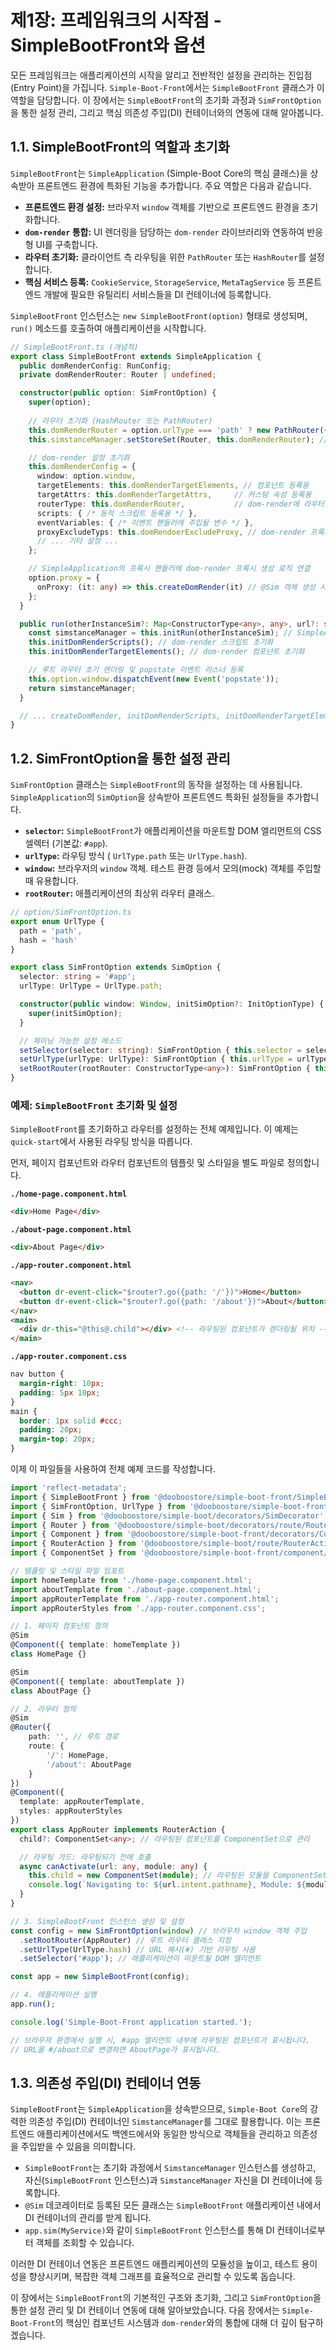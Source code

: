 # 제1장: 프레임워크의 시작점 - SimpleBootFront와 옵션

모든 프레임워크는 애플리케이션의 시작을 알리고 전반적인 설정을 관리하는 진입점(Entry Point)을 가집니다. `Simple-Boot-Front`에서는 `SimpleBootFront` 클래스가 이 역할을 담당합니다. 이 장에서는 `SimpleBootFront`의 초기화 과정과 `SimFrontOption`을 통한 설정 관리, 그리고 핵심 의존성 주입(DI) 컨테이너와의 연동에 대해 알아봅니다.

## 1.1. SimpleBootFront의 역할과 초기화

`SimpleBootFront`는 `SimpleApplication` (Simple-Boot Core의 핵심 클래스)을 상속받아 프론트엔드 환경에 특화된 기능을 추가합니다. 주요 역할은 다음과 같습니다.

-   **프론트엔드 환경 설정:** 브라우저 `window` 객체를 기반으로 프론트엔드 환경을 초기화합니다.
-   **`dom-render` 통합:** UI 렌더링을 담당하는 `dom-render` 라이브러리와 연동하여 반응형 UI를 구축합니다.
-   **라우터 초기화:** 클라이언트 측 라우팅을 위한 `PathRouter` 또는 `HashRouter`를 설정합니다.
-   **핵심 서비스 등록:** `CookieService`, `StorageService`, `MetaTagService` 등 프론트엔드 개발에 필요한 유틸리티 서비스들을 DI 컨테이너에 등록합니다.

`SimpleBootFront` 인스턴스는 `new SimpleBootFront(option)` 형태로 생성되며, `run()` 메소드를 호출하여 애플리케이션을 시작합니다.

```typescript
// SimpleBootFront.ts (개념적)
export class SimpleBootFront extends SimpleApplication {
  public domRenderConfig: RunConfig;
  private domRenderRouter: Router | undefined;

  constructor(public option: SimFrontOption) {
    super(option);
    
    // 라우터 초기화 (HashRouter 또는 PathRouter)
    this.domRenderRouter = option.urlType === 'path' ? new PathRouter({window: option.window, disableAttach: true}) : new HashRouter({window: option.window, disableAttach: true});
    this.simstanceManager.setStoreSet(Router, this.domRenderRouter); // DI 컨테이너에 라우터 등록

    // dom-render 설정 초기화
    this.domRenderConfig = {
      window: option.window,
      targetElements: this.domRenderTargetElements, // 컴포넌트 등록용
      targetAttrs: this.domRenderTargetAttrs,     // 커스텀 속성 등록용
      routerType: this.domRenderRouter,           // dom-render에 라우터 주입
      scripts: { /* 동적 스크립트 등록용 */ },
      eventVariables: { /* 이벤트 핸들러에 주입될 변수 */ },
      proxyExcludeTyps: this.domRendoerExcludeProxy, // dom-render 프록시 제외 타입
      // ... 기타 설정 ...
    };

    // SimpleApplication의 프록시 핸들러에 dom-render 프록시 생성 로직 연결
    option.proxy = {
      onProxy: (it: any) => this.createDomRender(it) // @Sim 객체 생성 시 dom-render 프록시 적용
    };
  }

  public run(otherInstanceSim?: Map<ConstructorType<any>, any>, url?: string) {
    const simstanceManager = this.initRun(otherInstanceSim); // SimpleApplication의 초기화 로직 실행
    this.initDomRenderScripts(); // dom-render 스크립트 초기화
    this.initDomRenderTargetElements(); // dom-render 컴포넌트 초기화

    // 루트 라우터 초기 렌더링 및 popstate 이벤트 리스너 등록
    this.option.window.dispatchEvent(new Event('popstate'));
    return simstanceManager;
  }

  // ... createDomRender, initDomRenderScripts, initDomRenderTargetElements 등 내부 메소드 ...
}
```

## 1.2. SimFrontOption을 통한 설정 관리

`SimFrontOption` 클래스는 `SimpleBootFront`의 동작을 설정하는 데 사용됩니다. `SimpleApplication`의 `SimOption`을 상속받아 프론트엔드 특화된 설정들을 추가합니다.

-   **`selector`:** `SimpleBootFront`가 애플리케이션을 마운트할 DOM 엘리먼트의 CSS 셀렉터 (기본값: `#app`).
-   **`urlType`:** 라우팅 방식 ( `UrlType.path` 또는 `UrlType.hash`).
-   **`window`:** 브라우저의 `window` 객체. 테스트 환경 등에서 모의(mock) 객체를 주입할 때 유용합니다.
-   **`rootRouter`:** 애플리케이션의 최상위 라우터 클래스.

```typescript
// option/SimFrontOption.ts
export enum UrlType {
  path = 'path',
  hash = 'hash'
}

export class SimFrontOption extends SimOption {
  selector: string = '#app';
  urlType: UrlType = UrlType.path;

  constructor(public window: Window, initSimOption?: InitOptionType) {
    super(initSimOption);
  }

  // 체이닝 가능한 설정 메소드
  setSelector(selector: string): SimFrontOption { this.selector = selector; return this; }
  setUrlType(urlType: UrlType): SimFrontOption { this.urlType = urlType; return this; }
  setRootRouter(rootRouter: ConstructorType<any>): SimFrontOption { this.rootRouter = rootRouter; return this; }
}
```

### 예제: `SimpleBootFront` 초기화 및 설정

`SimpleBootFront`를 초기화하고 라우터를 설정하는 전체 예제입니다. 이 예제는 `quick-start`에서 사용된 라우팅 방식을 따릅니다.

먼저, 페이지 컴포넌트와 라우터 컴포넌트의 템플릿 및 스타일을 별도 파일로 정의합니다.

**`./home-page.component.html`**
```html
<div>Home Page</div>
```

**`./about-page.component.html`**
```html
<div>About Page</div>
```

**`./app-router.component.html`**
```html
<nav>
  <button dr-event-click="$router?.go({path: '/'})">Home</button>
  <button dr-event-click="$router?.go({path: '/about'})">About</button>
</nav>
<main>
  <div dr-this="@this@.child"></div> <!-- 라우팅된 컴포넌트가 렌더링될 위치 -->
</main>
```

**`./app-router.component.css`**
```css
nav button { 
  margin-right: 10px; 
  padding: 5px 10px; 
}
main { 
  border: 1px solid #ccc; 
  padding: 20px; 
  margin-top: 20px; 
}
```

이제 이 파일들을 사용하여 전체 예제 코드를 작성합니다.

```typescript
import 'reflect-metadata';
import { SimpleBootFront } from '@dooboostore/simple-boot-front/SimpleBootFront';
import { SimFrontOption, UrlType } from '@dooboostore/simple-boot-front/option/SimFrontOption';
import { Sim } from '@dooboostore/simple-boot/decorators/SimDecorator';
import { Router } from '@dooboostore/simple-boot/decorators/route/Router';
import { Component } from '@dooboostore/simple-boot-front/decorators/Component';
import { RouterAction } from '@dooboostore/simple-boot/route/RouterAction';
import { ComponentSet } from '@dooboostore/simple-boot-front/component/ComponentSet';

// 템플릿 및 스타일 파일 임포트
import homeTemplate from './home-page.component.html';
import aboutTemplate from './about-page.component.html';
import appRouterTemplate from './app-router.component.html';
import appRouterStyles from './app-router.component.css';

// 1. 페이지 컴포넌트 정의
@Sim
@Component({ template: homeTemplate })
class HomePage {}

@Sim
@Component({ template: aboutTemplate })
class AboutPage {}

// 2. 라우터 정의
@Sim
@Router({
    path: '', // 루트 경로
    route: {
        '/': HomePage,
        '/about': AboutPage
    }
})
@Component({ 
  template: appRouterTemplate,
  styles: appRouterStyles
})
export class AppRouter implements RouterAction {
  child?: ComponentSet<any>; // 라우팅된 컴포넌트를 ComponentSet으로 관리

  // 라우팅 가드: 라우팅되기 전에 호출
  async canActivate(url: any, module: any) {
    this.child = new ComponentSet(module); // 라우팅된 모듈을 ComponentSet으로 감싸서 할당
    console.log(`Navigating to: ${url.intent.pathname}, Module: ${module?.constructor.name}`);
  }
}

// 3. SimpleBootFront 인스턴스 생성 및 설정
const config = new SimFrontOption(window) // 브라우저 window 객체 주입
  .setRootRouter(AppRouter) // 루트 라우터 클래스 지정
  .setUrlType(UrlType.hash) // URL 해시(#) 기반 라우팅 사용
  .setSelector('#app'); // 애플리케이션이 마운트될 DOM 엘리먼트

const app = new SimpleBootFront(config);

// 4. 애플리케이션 실행
app.run();

console.log('Simple-Boot-Front application started.');

// 브라우저 환경에서 실행 시, #app 엘리먼트 내부에 라우팅된 컴포넌트가 표시됩니다.
// URL을 #/about으로 변경하면 AboutPage가 표시됩니다.
```

## 1.3. 의존성 주입(DI) 컨테이너 연동

`SimpleBootFront`는 `SimpleApplication`을 상속받으므로, `Simple-Boot Core`의 강력한 의존성 주입(DI) 컨테이너인 `SimstanceManager`를 그대로 활용합니다. 이는 프론트엔드 애플리케이션에서도 백엔드에서와 동일한 방식으로 객체들을 관리하고 의존성을 주입받을 수 있음을 의미합니다.

-   `SimpleBootFront`는 초기화 과정에서 `SimstanceManager` 인스턴스를 생성하고, 자신(`SimpleBootFront` 인스턴스)과 `SimstanceManager` 자신을 DI 컨테이너에 등록합니다.
-   `@Sim` 데코레이터로 등록된 모든 클래스는 `SimpleBootFront` 애플리케이션 내에서 DI 컨테이너의 관리를 받게 됩니다.
-   `app.sim(MyService)`와 같이 `SimpleBootFront` 인스턴스를 통해 DI 컨테이너로부터 객체를 조회할 수 있습니다.

이러한 DI 컨테이너 연동은 프론트엔드 애플리케이션의 모듈성을 높이고, 테스트 용이성을 향상시키며, 복잡한 객체 그래프를 효율적으로 관리할 수 있도록 돕습니다.

이 장에서는 `SimpleBootFront`의 기본적인 구조와 초기화, 그리고 `SimFrontOption`을 통한 설정 관리 및 DI 컨테이너 연동에 대해 알아보았습니다. 다음 장에서는 `Simple-Boot-Front`의 핵심인 컴포넌트 시스템과 `dom-render`와의 통합에 대해 더 깊이 탐구하겠습니다.
